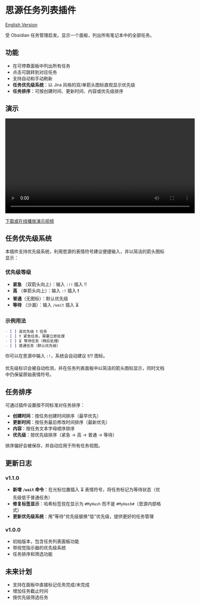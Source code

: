 # 思源任务列表插件

[English Version](./README.md)

受 Obsidian 任务管理启发。显示一个面板，列出所有笔记本中的全部任务。

## 功能

- 在可停靠面板中列出所有任务
- 点击可跳转到对应任务
- 支持自动和手动刷新
- **任务优先级系统**：以 Jira 风格的双/单箭头图标直观显示优先级
- **任务排序**：可按创建时间、更新时间、内容或优先级排序

## 演示

<video src="asset/demo.mp4" controls width="600"></video>

[下载或在线播放演示视频](asset/demo.mp4)

## 任务优先级系统

本插件支持优先级系统，利用思源的表情符号建议便捷输入，并以简洁的箭头图标显示：

### 优先级等级

- **紧急** （双箭头向上）：输入 `:!!` 插入 ‼️
- **高** （单箭头向上）：输入 `:!` 插入 ❗
- **普通**（无图标）：默认优先级
- **等待** （沙漏）：输入 `/wait` 插入 ⏳

### 示例用法

```markdown
- [ ] 高优先级 ❗ 任务
- [ ] ‼️ 紧急任务，需要立即处理
- [ ] ⏳ 等待任务（稍后处理）
- [ ] 普通任务（默认优先级）
```

你可以在思源中输入 `:!`，系统会自动建议 ❗/‼️ 图标。

优先级标识会被自动检测，并在任务列表面板中以简洁的箭头图标显示，同时文档中仍保留原始表情符号。

## 任务排序

可通过插件设置按不同标准对任务排序：

- **创建时间**：按任务创建时间排序（最早优先）
- **更新时间**：按任务最后修改时间排序（最新优先）
- **内容**：按任务文本字母顺序排序
- **优先级**：按优先级排序（紧急 → 高 → 普通 → 等待）

排序偏好会被保存，并自动应用于所有任务视图。

## 更新日志

### v1.1.0

- **新增 `/wait` 命令**：在光标位置插入 ⏳ 表情符号，将任务标记为等待状态（优先级低于普通任务）
- **修复标签显示**：哈希标签现在显示为 `#MyHash` 而不是 `#MyHash#`（思源内部格式）
- **更新优先级系统**：用"等待"优先级替换"低"优先级，提供更好的任务管理

### v1.0.0

- 初始版本，包含任务列表面板功能
- 带视觉指示器的优先级系统
- 任务排序和筛选功能

## 未来计划

- 支持在面板中直接标记任务完成/未完成
- 增加任务截止时间
- 按优先级筛选任务
